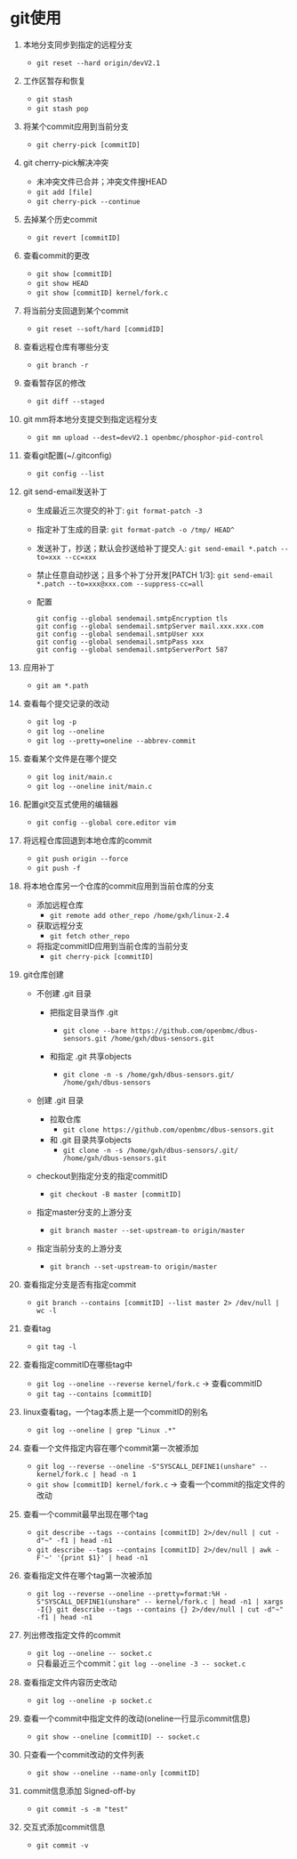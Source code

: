 # git使用

1. 本地分支同步到指定的远程分支

   - `git reset --hard origin/devV2.1`

2. 工作区暂存和恢复

   - `git stash `
   - `git stash pop`

3. 将某个commit应用到当前分支

   - `git cherry-pick [commitID]`
   
4. git cherry-pick解决冲突

   - 未冲突文件已合并；冲突文件搜HEAD
   - `git add [file]`
   - `git cherry-pick --continue`

5. 去掉某个历史commit

   - `git revert [commitID]`

6. 查看commit的更改

   - `git show [commitID]`
   - `git show HEAD`
   - `git show [commitID] kernel/fork.c`

7. 将当前分支回退到某个commit

   - `git reset --soft/hard [commidID]`

8. 查看远程仓库有哪些分支

   - `git branch -r`

9. 查看暂存区的修改

   - `git diff --staged`

10. git mm将本地分支提交到指定远程分支

    - `git mm upload --dest=devV2.1 openbmc/phosphor-pid-control`

11. 查看git配置(~/.gitconfig)

    - `git config --list`

12. git send-email发送补丁

    - 生成最近三次提交的补丁: `git format-patch -3`

    - 指定补丁生成的目录: `git format-patch -o /tmp/ HEAD^`

    - 发送补丁，抄送；默认会抄送给补丁提交人: `git send-email *.patch --to=xxx --cc=xxx`

    - 禁止任意自动抄送；且多个补丁分开发[PATCH 1/3]: `git send-email *.patch --to=xxx@xxx.com --suppress-cc=all`

    - 配置
    
      ```shell
      git config --global sendemail.smtpEncryption tls
      git config --global sendemail.smtpServer mail.xxx.xxx.com
      git config --global sendemail.smtpUser xxx
      git config --global sendemail.smtpPass xxx
      git config --global sendemail.smtpServerPort 587
      ```
    
13. 应用补丁

    - `git am *.path`

14. 查看每个提交记录的改动

    - `git log -p`
    - `git log --oneline`
    - `git log --pretty=oneline --abbrev-commit`
    
15. 查看某个文件是在哪个提交

    - `git log init/main.c`
    - `git log --oneline init/main.c`
    
16. 配置git交互式使用的编辑器

    - `git config --global core.editor vim`
    
17. 将远程仓库回退到本地仓库的commit

    - `git push origin --force`
    - `git push -f`
    
18. 将本地仓库另一个仓库的commit应用到当前仓库的分支

    - 添加远程仓库
      - `git remote add other_repo /home/gxh/linux-2.4`
    - 获取远程分支
      - `git fetch other_repo`
    - 将指定commitID应用到当前仓库的当前分支
      - `git cherry-pick [commitID]`
    
19. git仓库创建

    - 不创建 .git 目录

      - 把指定目录当作 .git
        - `git clone --bare https://github.com/openbmc/dbus-sensors.git /home/gxh/dbus-sensors.git`

      - 和指定 .git 共享objects
        - `git clone -n -s /home/gxh/dbus-sensors.git/ /home/gxh/dbus-sensors`

    - 创建 .git 目录

      - 拉取仓库
        - `git clone https://github.com/openbmc/dbus-sensors.git`
      - 和 .git 目录共享objects
        - `git clone -n -s /home/gxh/dbus-sensors/.git/ /home/gxh/dbus-sensors.git`

    - checkout到指定分支的指定commitID

      - `git checkout -B master [commitID]`

    - 指定master分支的上游分支

      - `git branch master --set-upstream-to origin/master`

    - 指定当前分支的上游分支

      - `git branch --set-upstream-to origin/master`
    
20. 查看指定分支是否有指定commit

    - `git branch --contains [commitID] --list master 2> /dev/null | wc -l`
    
21. 查看tag
    - `git tag -l`
    
22. 查看指定commitID在哪些tag中
    - `git log --oneline --reverse kernel/fork.c` -> 查看commitID
    - `git tag --contains [commitID]`
    
23. linux查看tag，一个tag本质上是一个commitID的别名
    - `git log --oneline | grep "Linux .*"`
    
24. 查看一个文件指定内容在哪个commit第一次被添加
    - `git log --reverse --oneline -S"SYSCALL_DEFINE1(unshare" -- kernel/fork.c | head -n 1`
    - `git show [commitID] kernel/fork.c` -> 查看一个commit的指定文件的改动
    
25. 查看一个commit最早出现在哪个tag
    - `git describe --tags --contains [commitID] 2>/dev/null | cut -d"~" -f1 | head -n1`
    - `git describe --tags --contains [commitID] 2>/dev/null | awk -F'~' '{print $1}' | head -n1`
    
26. 查看指定文件在哪个tag第一次被添加
    - `git log --reverse --oneline --pretty=format:%H -S"SYSCALL_DEFINE1(unshare" -- kernel/fork.c | head -n1 | xargs -I{} git describe --tags --contains {} 2>/dev/null | cut -d"~" -f1 | head -n1`
    
27. 列出修改指定文件的commit

    - `git log --oneline -- socket.c`
    - 只看最近三个commit：`git log --oneline -3 -- socket.c`
    
28. 查看指定文件内容历史改动

    - `git log --oneline -p socket.c`
    
29. 查看一个commit中指定文件的改动(oneline一行显示commit信息)

    - `git show --oneline [commitID] -- socket.c`
    
30. 只查看一个commit改动的文件列表

    - `git show --oneline --name-only [commitID]`
    
31. commit信息添加 Signed-off-by

    - `git commit -s -m "test"`
    
32. 交互式添加commit信息

    - `git commit -v`